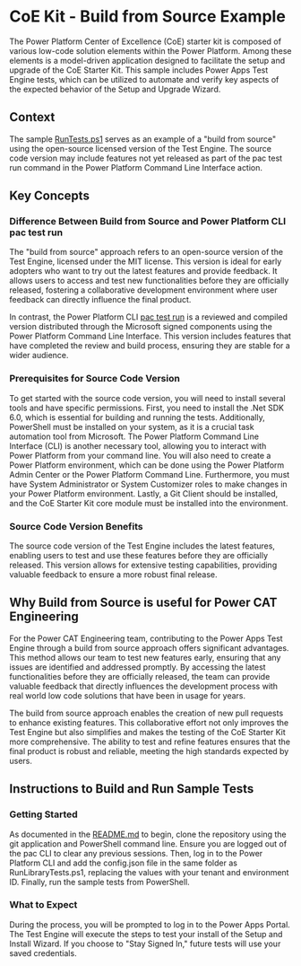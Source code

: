 # CoE Kit - Build from Source Example

The Power Platform Center of Excellence (CoE) starter kit is composed of various low-code solution elements within the Power Platform. Among these elements is a model-driven application designed to facilitate the setup and upgrade of the CoE Starter Kit. This sample includes Power Apps Test Engine tests, which can be utilized to automate and verify key aspects of the expected behavior of the Setup and Upgrade Wizard.

## Context

The sample [RunTests.ps1](https://github.com/microsoft/PowerApps-TestEngine/blob/grant-archibald-md/integration-merge/samples/coe-kit-setup-wizard/RunTests.ps1) serves as an example of a "build from source" using the open-source licensed version of the Test Engine. The source code version may include features not yet released as part of the pac test run command in the Power Platform Command Line Interface action.

## Key Concepts

### Difference Between Build from Source and Power Platform CLI pac test run

The "build from source" approach refers to an open-source version of the Test Engine, licensed under the MIT license. This version is ideal for early adopters who want to try out the latest features and provide feedback. It allows users to access and test new functionalities before they are officially released, fostering a collaborative development environment where user feedback can directly influence the final product.

In contrast, the Power Platform CLI [pac test run](https://learn.microsoft.com/power-platform/developer/cli/reference/test) is a reviewed and compiled version distributed through the Microsoft signed components using the Power Platform Command Line Interface. This version includes features that have completed the review and build process, ensuring they are stable for a wider audience.

### Prerequisites for Source Code Version

To get started with the source code version, you will need to install several tools and have specific permissions. First, you need to install the .Net SDK 6.0, which is essential for building and running the tests. Additionally, PowerShell must be installed on your system, as it is a crucial task automation tool from Microsoft. The Power Platform Command Line Interface (CLI) is another necessary tool, allowing you to interact with Power Platform from your command line. You will also need to create a Power Platform environment, which can be done using the Power Platform Admin Center or the Power Platform Command Line. Furthermore, you must have System Administrator or System Customizer roles to make changes in your Power Platform environment. Lastly, a Git Client should be installed, and the CoE Starter Kit core module must be installed into the environment.

### Source Code Version Benefits

The source code version of the Test Engine includes the latest features, enabling users to test and use these features before they are officially released. This version allows for extensive testing capabilities, providing valuable feedback to ensure a more robust final release.

## Why Build from Source is useful for Power CAT Engineering

For the Power CAT Engineering team, contributing to the Power Apps Test Engine through a build from source approach offers significant advantages. This method allows our team to test new features early, ensuring that any issues are identified and addressed promptly. By accessing the latest functionalities before they are officially released, the team can provide valuable feedback that directly influences the development process with real world low code solutions that have been in usage for years.

The build from source approach enables the creation of new pull requests to enhance existing features. This collaborative effort not only improves the Test Engine but also simplifies and makes the testing of the CoE Starter Kit more comprehensive. The ability to test and refine features ensures that the final product is robust and reliable, meeting the high standards expected by users.

## Instructions to Build and Run Sample Tests

### Getting Started

As documented in the [README.md](https://github.com/microsoft/PowerApps-TestEngine/blob/grant-archibald-md/integration-merge/samples/coe-kit-setup-wizard/README.md) to begin, clone the repository using the git application and PowerShell command line. Ensure you are logged out of the pac CLI to clear any previous sessions. Then, log in to the Power Platform CLI and add the config.json file in the same folder as RunLibraryTests.ps1, replacing the values with your tenant and environment ID. Finally, run the sample tests from PowerShell.

### What to Expect

During the process, you will be prompted to log in to the Power Apps Portal. The Test Engine will execute the steps to test your install of the Setup and Install Wizard. If you choose to "Stay Signed In," future tests will use your saved credentials.
